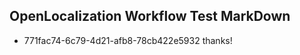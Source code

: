 ## OpenLocalization Workflow Test MarkDown
* 771fac74-6c79-4d21-afb8-78cb422e5932 thanks!

<!--HONumber=Jul16_HO5-->



